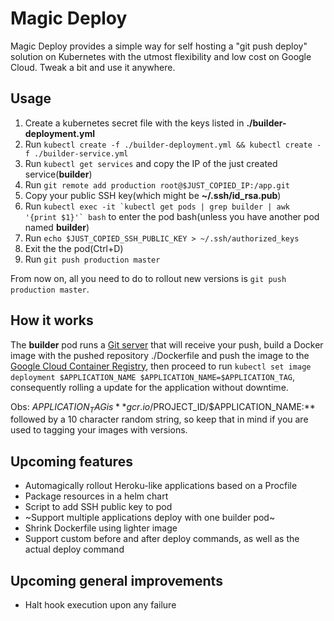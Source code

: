 # Magic Deploy
Magic Deploy provides a simple way for self hosting a "git push deploy" solution on Kubernetes with the utmost flexibility and low cost on Google Cloud. Tweak a bit and use it anywhere.

## Usage
1. Create a kubernetes secret file with the keys listed in **./builder-deployment.yml**
2. Run ```kubectl create -f ./builder-deployment.yml && kubectl create -f ./builder-service.yml```
3. Run ```kubectl get services``` and copy the IP of the just created service(**builder**)
4. Run ```git remote add production root@$JUST_COPIED_IP:/app.git```
5. Copy your public SSH key(which might be **~/.ssh/id_rsa.pub**)
6. Run ```kubectl exec -it `kubectl get pods | grep builder | awk '{print $1}'` bash``` to enter the pod bash(unless you have another pod named **builder**)
7. Run ```echo $JUST_COPIED_SSH_PUBLIC_KEY > ~/.ssh/authorized_keys```
8. Exit the the pod(Ctrl+D)
9. Run ```git push production master```

From now on, all you need to do to rollout new versions is ```git push production master```.

## How it works
The **builder** pod runs a [Git server](https://git-scm.com/book/en/v1/Git-on-the-Server) that will receive your push, build a Docker image with the pushed repository ./Dockerfile and push the image to the [Google Cloud Container Registry](https://cloud.google.com/container-registry), then proceed to run ```kubectl set image deployment $APPLICATION_NAME $APPLICATION_NAME=$APPLICATION_TAG```, consequently rolling a update for the application without downtime.

Obs: $APPLICATION_TAG is **gcr.io/$PROJECT_ID/$APPLICATION_NAME:** followed by a 10 character random string, so keep that in mind if you are used to tagging your images with versions.

## Upcoming features
- Automagically rollout Heroku-like applications based on a Procfile
- Package resources in a helm chart
- Script to add SSH public key to pod
- ~Support multiple applications deploy with one builder pod~
- Shrink Dockerfile using lighter image
- Support custom before and after deploy commands, as well as the actual deploy command

## Upcoming general improvements
- Halt hook execution upon any failure
